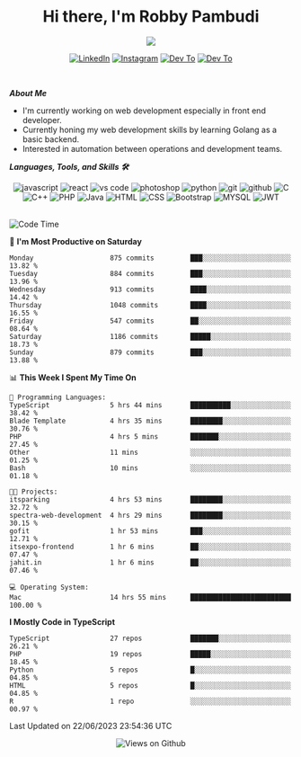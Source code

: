 <div align="center">
   <h1>Hi there, I'm Robby Pambudi </h1>

<img src="https://pronoun.cyou/x/y?subject=He&object=Him&height=20"> 
</div>

<p align='center'>
   <a href="https://www.linkedin.com/in/robbypambudi" target="_blank"><img src="https://img.shields.io/badge/LinkedIn-0077B5?style=for-the-badge&logo=linkedin&logoColor=white" alt="LinkedIn"></a>
   <a href="https://www.instagram.com/robbypambudi" target="_blank"><img src="https://img.shields.io/badge/Instagram-E4405F?style=for-the-badge&logo=instagram&logoColor=white" alt="Instagram"></a>
   <a href="https://dev.to/robbypambudi" target="_blank"><img src="https://img.shields.io/badge/dev.to-0A0A0A?style=for-the-badge&logo=dev.to&logoColor=white" alt="Dev To"></a>
   <a href="https://www.facebook.com/robbyulungpambudi" target="_blank"><img src="https://img.shields.io/badge/Facebook-1877F2?style=for-the-badge&logo=facebook&logoColor=white" alt="Dev To"></a>

</p> <p>
<br>
   
***About Me***
   
- I'm currently working on web development especially in front end developer.
- Currently honing my web development skills by learning Golang as a basic backend.
- Interested in automation between operations and development teams.
 
   
***Languages, Tools, and Skills 🛠***

   <div align="center">
   <img src="https://img.shields.io/badge/JavaScript-F7DF1E?style=for-the-badge&logo=javascript&logoColor=black" alt="javascript" />
      <img src="https://img.shields.io/badge/React-61DAFB?style=for-the-badge&logo=react&logoColor=black" alt="react" />
      <img src="https://img.shields.io/badge/vs%20code-007ACC?style=for-the-badge&logo=visual%20studio%20code&logoColor=white" alt="vs code" />
      <img src="https://img.shields.io/badge/adobe%20photoshop-31A8FF?style=for-the-badge&logo=adobe%20photoshop&logoColor=white" alt="photoshop" />
      <img src="https://img.shields.io/badge/python-3776AB?style=for-the-badge&logo=python&logoColor=white" alt="python" />
      <img src="https://img.shields.io/badge/Git-F05032?style=for-the-badge&logo=git&logoColor=white" alt="git" />
      <img src="https://img.shields.io/badge/GitHub-100000?style=for-the-badge&logo=github&logoColor=white" alt="github" />
      <img src="https://img.shields.io/badge/c-%2300599C.svg?style=for-the-badge&logo=c&logoColor=white" alt="C" />
      <img src="https://img.shields.io/badge/c++-%2300599C.svg?style=for-the-badge&logo=c%2B%2B&logoColor=white" alt="C++" />   
      <img src="https://img.shields.io/badge/PHP-777BB4?style=for-the-badge&logo=php&logoColor=white" alt="PHP" />
      <img src="https://img.shields.io/badge/Java-ED8B00?style=for-the-badge&logo=java&logoColor=white" alt="Java"/>
      <img src="https://img.shields.io/badge/HTML5-E34F26?style=for-the-badge&logo=html5&logoColor=white" alt="HTML" />
      <img src="https://img.shields.io/badge/CSS-239120?&style=for-the-badge&logo=css3&logoColor=white" alt ="CSS" />
      <img src="https://img.shields.io/badge/Bootstrap-563D7C?style=for-the-badge&logo=bootstrap&logoColor=white" alt="Bootstrap" />
      <img src="https://img.shields.io/badge/MySQL-00000F?style=for-the-badge&logo=mysql&logoColor=white" alt="MYSQL" />
      <img src="https://img.shields.io/badge/json%20web%20tokens-323330?style=for-the-badge&logo=json-web-tokens&logoColor=pink" alt="JWT" />
      
   </div><br>
   
<!--START_SECTION:waka-->
![Code Time](http://img.shields.io/badge/Code%20Time-813%20hrs%2010%20mins-blue)

📅 **I'm Most Productive on Saturday** 

```text
Monday                   875 commits         ███░░░░░░░░░░░░░░░░░░░░░░   13.82 % 
Tuesday                  884 commits         ███░░░░░░░░░░░░░░░░░░░░░░   13.96 % 
Wednesday                913 commits         ████░░░░░░░░░░░░░░░░░░░░░   14.42 % 
Thursday                 1048 commits        ████░░░░░░░░░░░░░░░░░░░░░   16.55 % 
Friday                   547 commits         ██░░░░░░░░░░░░░░░░░░░░░░░   08.64 % 
Saturday                 1186 commits        █████░░░░░░░░░░░░░░░░░░░░   18.73 % 
Sunday                   879 commits         ███░░░░░░░░░░░░░░░░░░░░░░   13.88 % 
```


📊 **This Week I Spent My Time On** 

```text
💬 Programming Languages: 
TypeScript               5 hrs 44 mins       ██████████░░░░░░░░░░░░░░░   38.42 % 
Blade Template           4 hrs 35 mins       ████████░░░░░░░░░░░░░░░░░   30.76 % 
PHP                      4 hrs 5 mins        ███████░░░░░░░░░░░░░░░░░░   27.45 % 
Other                    11 mins             ░░░░░░░░░░░░░░░░░░░░░░░░░   01.25 % 
Bash                     10 mins             ░░░░░░░░░░░░░░░░░░░░░░░░░   01.18 % 

🐱‍💻 Projects: 
itsparking               4 hrs 53 mins       ████████░░░░░░░░░░░░░░░░░   32.72 % 
spectra-web-development  4 hrs 29 mins       ████████░░░░░░░░░░░░░░░░░   30.15 % 
gofit                    1 hr 53 mins        ███░░░░░░░░░░░░░░░░░░░░░░   12.71 % 
itsexpo-frontend         1 hr 6 mins         ██░░░░░░░░░░░░░░░░░░░░░░░   07.47 % 
jahit.in                 1 hr 6 mins         ██░░░░░░░░░░░░░░░░░░░░░░░   07.46 % 

💻 Operating System: 
Mac                      14 hrs 55 mins      █████████████████████████   100.00 % 
```

**I Mostly Code in TypeScript** 

```text
TypeScript               27 repos            ███████░░░░░░░░░░░░░░░░░░   26.21 % 
PHP                      19 repos            █████░░░░░░░░░░░░░░░░░░░░   18.45 % 
Python                   5 repos             █░░░░░░░░░░░░░░░░░░░░░░░░   04.85 % 
HTML                     5 repos             █░░░░░░░░░░░░░░░░░░░░░░░░   04.85 % 
R                        1 repo              ░░░░░░░░░░░░░░░░░░░░░░░░░   00.97 % 
```




 Last Updated on 22/06/2023 23:54:36 UTC
<!--END_SECTION:waka-->

<div align="center">
<img src="https://komarev.com/ghpvc/?username=robbypambudi&color=green" alt="Views on Github" />
</div>

